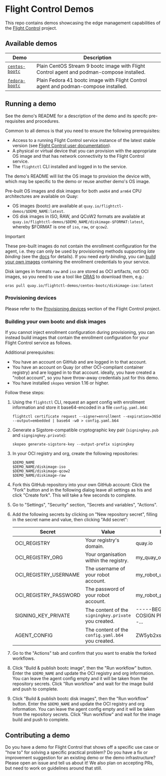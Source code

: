 # Flight Control Demos

This repo contains demos showcasing the edge management capabilities of the [Flight Control](https://github.com/flightctl/flightctl) project.

## Available demos

| Demo | Description |
|------|-------------|
| [`centos-bootc`](centos-bootc/README.md) | Plain CentOS Stream 9 bootc image with Flight Control agent and podman-compose installed. |
| [`fedora-bootc`](fedora-bootc/README.md) | Plain Fedora 41 bootc image with Flight Control agent and podman-compose installed. |

## Running a demo

See the demo's README for a description of the demo and its specifc pre-requisites and procedures.

Common to all demos is that you need to ensure the following prerequisites:

* Access to a running Flight Control service instance of the latest stable version (see [Flight Control user documentation](https://github.com/flightctl/flightctl/tree/main/docs/user)).
* A physical or virtual device that you can provision with the appropriate OS image and that has network connectivity to the Flight Control service.
* The `flightctl` CLI installed and logged in to the service.

The demo's README will list the OS image to provision the device with, which may be specific to the demo or reuse another demo's OS image.

Pre-built OS images and disk images for both `amd64` and `arm64` CPU architectures are available on Quay:

* OS images (bootc) are available at `quay.io/flightctl-demos/$DEMO_NAME:latest`.
* OS disk images in ISO, RAW, and QCoW2 formats are available at `quay.io/flightctl-demos/$DEMO_NAME/diskimage-$FORMAT:latest`, whereby $FORMAT is one of `iso`, `raw`, or `qcow2`.

> [!IMPORTANT]
> These pre-built images do not contain the enrollment configuration for the agent, i.e. they can only be used by provisioning methods supporting *late binding* (see the [docs](https://github.com/flightctl/flightctl/blob/main/docs/user/building-images.md#choosing-an-enrollment-method) for details). If you need _early binding_, you can [build your own images](#building-your-own-bootc-and-disk-images) containing the enrollment credentials to your service.

Disk iamges in formats `raw` and `iso` are stored as OCI artifacts, not OCI images, so you need to use a tool like [ORAS](https://oras.land/) to download them, e.g.:

```console
oras pull quay.io/flightctl-demos/centos-bootc/diskimage-iso:latest
```

### Provisioning devices

Please refer to the [Provisioning devices]() section of the Flight Control project.

### Building your own bootc and disk images

If you cannot inject enrollment configuration during provisioning, you can instead build images that contain the enrollment configuration for your Flight Control service as follows.

Additional prerequisites:

* You have an account on GitHub and are logged in to that account.
* You have an account on Quay (or other OCI-compliant container registry) and are logged in to that account. ideally, you have created a "robot account", so you have throw-away credentials just for this demo.
* You have installed `skopeo` version 1.16 or higher.

Follow these steps:

1. Using the `flightctl` CLI, request an agent config with enrollment information and store it base64-encoded in a file `config.yaml.b64`:

   ```console
   flightctl certificate request --signer=enrollment --expiration=365d --output=embedded | base64 -w0 > config.yaml.b64
   ```

2. Generate a Sigstore-compatible cryptographic key pair (`signingkey.pub` and `signgingkey.private`):

   ```console
   skopeo generate-sigstore-key --output-prefix signingkey
   ```

3. In your OCI registry and org, create the following repositories:

   ```console
   $DEMO_NAME
   $DEMO_NAME/diskimage-iso
   $DEMO_NAME/diskimage-qcow2
   $DEMO_NAME/diskimage-raw
   ```

4. Fork this GitHub repository into your own GitHub account: Click the "Fork" button and in the following dialog leave all settings as his and click "Create fork". This will take a few seconds to complete.

5. Go to "Settings", "Security" section, "Secrets and variables", "Actions".

6. Add the following secrets by clicking on "New repository secret", filling in the secret name and value, then clicking "Add secret":

    | Secret | Value | Example |
    |--------|-------|---------|
    | OCI_REGISTRY | Your registry's domain. | quay.io |
    | OCI_REGISTRY_ORG | Your organisation within the registry. | my_quay_org |
    | OCI_REGISTRY_USERNAME | The username of your robot account. | my_robot_user |
    | OCI_REGISTRY_PASSWORD | The password of your robot account. | my_robot_password |
    | SIGNING_KEY_PRIVATE | The content of the `signingkey.private` you created. | -----BEGIN ENCRYPTED COSIGN PRIVATE KEY-----... |
    | AGENT_CONFIG | The content of the `config.yaml.b64` you created. | ZW5yb2xsbWVudC1zZXJ2... |

7. Go to the "Actions" tab and confirm that you want to enable the forked workflows.

8. Click "Build & publish bootc image", then the "Run workflow" button. Enter the `$DEMO_NAME` and update the OCI registry and org information. You can leave the agent config empty and it will be taken from the repository secrets. Click "Run workflow" and wait for the image build and push to complete.

9. Click "Build & publish bootc disk images", then the "Run workflow" button. Enter the `$DEMO_NAME` and update the OCI registry and org information. You can leave the agent config empty and it will be taken from the repository secrets. Click "Run workflow" and wait for the image build and push to complete.

## Contributing a demo

Do you have a demo for Flight Control that shows off a specific use case or "how to" for solving a specific practical problem? Do you have a fix or improvement suggestion for an existing demo or the demo infrastructure? Please open an issue and tell us about it! We also plan on accepting PRs, but need to work on guidelines around that still.